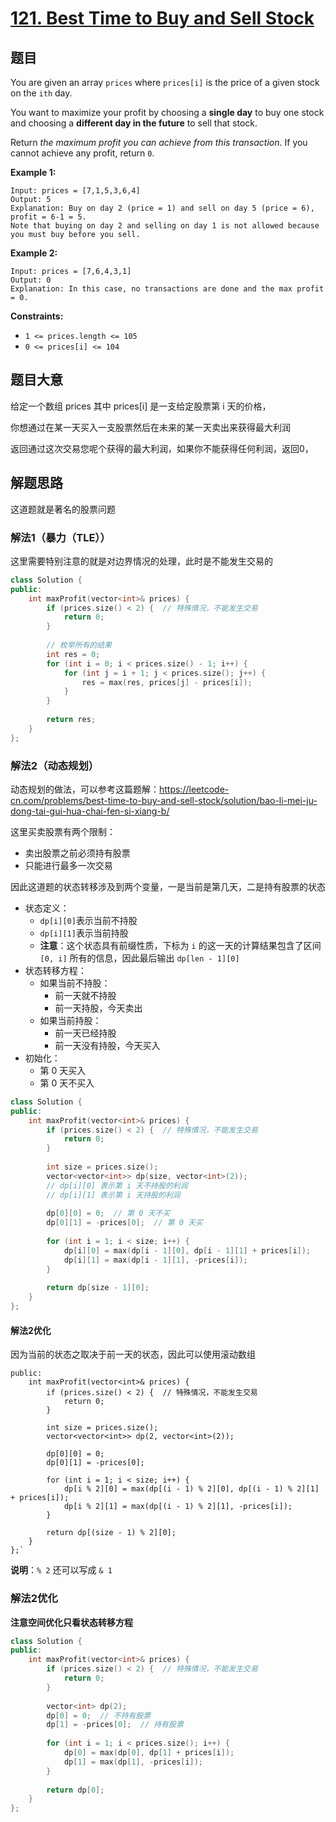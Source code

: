 # [121. Best Time to Buy and Sell Stock](https://leetcode.com/problems/best-time-to-buy-and-sell-stock/)

## 题目

You are given an array `prices` where `prices[i]` is the price of a given stock on the `ith` day.

You want to maximize your profit by choosing a **single day** to buy one stock and choosing a **different day in the future** to sell that stock.

Return *the maximum profit you can achieve from this transaction*. If you cannot achieve any profit, return `0`.

 

**Example 1:**

```
Input: prices = [7,1,5,3,6,4]
Output: 5
Explanation: Buy on day 2 (price = 1) and sell on day 5 (price = 6), profit = 6-1 = 5.
Note that buying on day 2 and selling on day 1 is not allowed because you must buy before you sell.
```

**Example 2:**

```
Input: prices = [7,6,4,3,1]
Output: 0
Explanation: In this case, no transactions are done and the max profit = 0.
```

 

**Constraints:**

- `1 <= prices.length <= 105`
- `0 <= prices[i] <= 104`

## 题目大意

给定一个数组 prices 其中 prices[i] 是一支给定股票第 i 天的价格，

你想通过在某一天买入一支股票然后在未来的某一天卖出来获得最大利润

返回通过这次交易您呢个获得的最大利润，如果你不能获得任何利润，返回0，

## 解题思路

这道题就是著名的股票问题

### 解法1（暴力（TLE））

这里需要特别注意的就是对边界情况的处理，此时是不能发生交易的

`````c++
class Solution {
public:
    int maxProfit(vector<int>& prices) {
        if (prices.size() < 2) {  // 特殊情况，不能发生交易
            return 0;
        }
        
        // 枚举所有的结果
        int res = 0;
        for (int i = 0; i < prices.size() - 1; i++) {
            for (int j = i + 1; j < prices.size(); j++) {
                res = max(res, prices[j] - prices[i]);
            }
        }
        
        return res;
    }
};
`````

### 解法2（动态规划）

动态规划的做法，可以参考这篇题解：https://leetcode-cn.com/problems/best-time-to-buy-and-sell-stock/solution/bao-li-mei-ju-dong-tai-gui-hua-chai-fen-si-xiang-b/

这里买卖股票有两个限制：

* 卖出股票之前必须持有股票
* 只能进行最多一次交易

因此这道题的状态转移涉及到两个变量，一是当前是第几天，二是持有股票的状态

* 状态定义：
  * `dp[i][0]`表示当前不持股
  * `dp[i][1]`表示当前持股
  * **注意**：这个状态具有前缀性质，下标为 `i` 的这一天的计算结果包含了区间 `[0, i]` 所有的信息，因此最后输出 `dp[len - 1][0]`
* 状态转移方程：
  * 如果当前不持股：
    * 前一天就不持股
    * 前一天持股，今天卖出
  * 如果当前持股：
    * 前一天已经持股
    * 前一天没有持股，今天买入
* 初始化：
  * 第 0 天买入
  * 第 0 天不买入



`````c++
class Solution {
public:
    int maxProfit(vector<int>& prices) {
        if (prices.size() < 2) {  // 特殊情况，不能发生交易
            return 0;
        }
        
        int size = prices.size();
        vector<vector<int>> dp(size, vector<int>(2));
        // dp[i][0] 表示第 i 天不持股的利润
        // dp[i][1] 表示第 i 天持股的利润
        
        dp[0][0] = 0;  // 第 0 天不买
        dp[0][1] = -prices[0];  // 第 0 天买
        
        for (int i = 1; i < size; i++) {
            dp[i][0] = max(dp[i - 1][0], dp[i - 1][1] + prices[i]);
            dp[i][1] = max(dp[i - 1][1], -prices[i]);
        }
        
        return dp[size - 1][0];
    }
};
`````

#### 解法2优化

因为当前的状态之取决于前一天的状态，因此可以使用滚动数组

`````class Solution {
public:
    int maxProfit(vector<int>& prices) {
        if (prices.size() < 2) {  // 特殊情况，不能发生交易
            return 0;
        }
        
        int size = prices.size();
        vector<vector<int>> dp(2, vector<int>(2));
        
        dp[0][0] = 0;
        dp[0][1] = -prices[0];
        
        for (int i = 1; i < size; i++) {
            dp[i % 2][0] = max(dp[(i - 1) % 2][0], dp[(i - 1) % 2][1] + prices[i]);
            dp[i % 2][1] = max(dp[(i - 1) % 2][1], -prices[i]); 
        }
        
        return dp[(size - 1) % 2][0];
    }
};`
`````

**说明**：`% 2` 还可以写成 `& 1`

### 解法2优化

**注意空间优化只看状态转移方程**

`````c++
class Solution {
public:
    int maxProfit(vector<int>& prices) {
        if (prices.size() < 2) {  // 特殊情况，不能发生交易
            return 0;
        }
        
        vector<int> dp(2);
        dp[0] = 0;  // 不持有股票
        dp[1] = -prices[0];  // 持有股票
        
        for (int i = 1; i < prices.size(); i++) {
            dp[0] = max(dp[0], dp[1] + prices[i]);
            dp[1] = max(dp[1], -prices[i]);
        }
        
        return dp[0];
    }
};
`````


